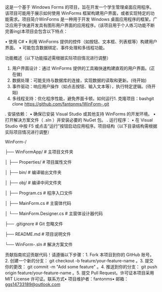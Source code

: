 这是一个基于 Windows Forms 的项目，旨在开发一个学生管理桌面应用程序。该项目可能用于展示如何使用 WinForms 框架构建用户界面，或者实现特定的功能需求。项目简介WinForms 是一种用于开发 Windows 桌面应用程序的框架，广泛应用于快速开发具有图形用户界面的应用程序。(该项目用于个人练习功能不断完善ing)本项目会包含以下特点：

• 使用 C# 
• 利用 WinForms 提供的控件（如按钮、文本框、列表框等）构建用户界面。
• 可能包含数据绑定、事件处理和多线程功能。

功能概述（以下功能描述需根据实际项目情况进行调整）

1. 用户界面设计：通过 WinForms 提供的工具箱快速构建直观的用户界面。(正在做)
2. 数据处理：可能支持与数据库的连接，实现数据的读取和更新。(待开始)
3.  事件驱动：响应用户操作（如点击按钮、输入文本等），执行特定逻辑。(待开始)
4.  多线程支持：优化程序性能，避免界面卡顿。如何运行1. 克隆项目：bashgit clone https://github.com/fantonms/WinForm-.git

. 安装依赖：
• 确保已安装 Visual Studio 或其他支持 WinForms 的开发环境。
• 打开解决方案文件（  .sln  ）并安装必要的 NuGet 包。
. 运行程序：
• 在 Visual Studio 中按   F5   或点击“运行”按钮启动应用程序。项目结构（以下目录结构需根据实际项目情况进行调整）

WinForm-/

├── WinFormApp/                     # 主项目文件夹

│   ├── Properties/                 # 项目属性文件

│   ├── bin/                        # 编译输出文件夹

│   ├── obj/                        # 编译中间文件夹

│   ├── Program.cs                  # 程序入口文件

│   ├── MainForm.cs                 # 主窗体代码

│   └── MainForm.Designer.cs        # 主窗体设计器代码

├── .gitignore                      # Git 忽略文件

├── README.md                       # 项目说明文件

└── WinForm-.sln                    # 解决方案文件




贡献指南欢迎贡献代码！请遵循以下步骤：1. Fork 本项目到你的 GitHub 账号。2. 创建一个新的分支：  git checkout -b feature/your-feature-name  。3. 提交你的更改：  git commit -m "Add some feature"  。4. 推送到你的分支：  git push origin feature/your-feature-name  。5. 提交 Pull Request。许可证本项目采用 MIT License 许可证。联系方式• 项目维护者：fantonms• 邮箱：ggs14733189@outlook.com
